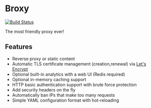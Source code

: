 # Broxy

[![Build Status](https://travis-ci.org/tsileo/broxy.svg?branch=master)](https://travis-ci.org/tsileo/broxy)

The most friendly proxy ever!

## Features

 - Reverse proxy or static content
 - Automatic TLS certificate management (creation,renewal) via [Let's Encrypt](https://letsencrypt.org/)
 - Optional built-in analytics with a web UI (Redis required)
 - Optional in-memory caching support
 - HTTP basic authentication support with brute force protection
 - Add security headers on the fly
 - Automatically ban IPs that make too many requests
 - Simple YAML configuration format with hot-reloading
